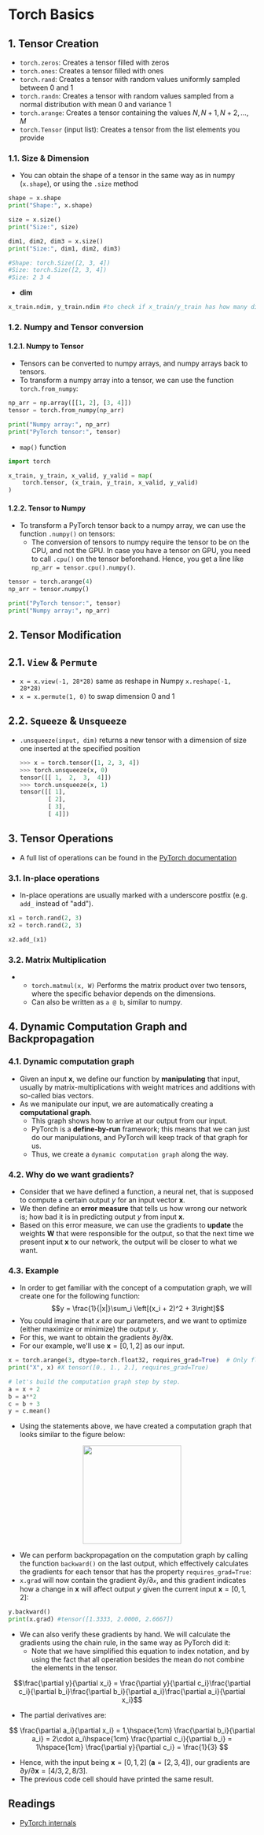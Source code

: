 # Torch Basics

## 1. Tensor Creation
* `torch.zeros`: Creates a tensor filled with zeros
* `torch.ones`: Creates a tensor filled with ones
* `torch.rand`: Creates a tensor with random values uniformly sampled between 0 and 1
* `torch.randn`: Creates a tensor with random values sampled from a normal distribution with mean 0 and variance 1
* `torch.arange`: Creates a tensor containing the values $N,N+1,N+2,...,M$
* `torch.Tensor` (input list): Creates a tensor from the list elements you provide
### 1.1. Size & Dimension
- You can obtain the shape of a tensor in the same way as in numpy (`x.shape`), or using the `.size` method

```Python
shape = x.shape
print("Shape:", x.shape)

size = x.size()
print("Size:", size)

dim1, dim2, dim3 = x.size()
print("Size:", dim1, dim2, dim3)

#Shape: torch.Size([2, 3, 4])
#Size: torch.Size([2, 3, 4])
#Size: 2 3 4
```
- **dim**
```Python
x_train.ndim, y_train.ndim #to check if x_train/y_train has how many dimensions
```
### 1.2. Numpy and Tensor conversion
#### 1.2.1. Numpy to Tensor
- Tensors can be converted to numpy arrays, and numpy arrays back to tensors.
- To transform a numpy array into a tensor, we can use the function `torch.from_numpy`:
```Python
np_arr = np.array([[1, 2], [3, 4]])
tensor = torch.from_numpy(np_arr)

print("Numpy array:", np_arr)
print("PyTorch tensor:", tensor)
```
- `map()` function
```Python
import torch

x_train, y_train, x_valid, y_valid = map(
    torch.tensor, (x_train, y_train, x_valid, y_valid)
)
```
#### 1.2.2. Tensor to Numpy
- To transform a PyTorch tensor back to a numpy array, we can use the function `.numpy()` on tensors:
  - The conversion of tensors to numpy require the tensor to be on the CPU, and not the GPU. In case you have a tensor on GPU, you need to call `.cpu()` on the tensor beforehand. Hence, you get a line like `np_arr = tensor.cpu().numpy()`. 
```Python
tensor = torch.arange(4)
np_arr = tensor.numpy()

print("PyTorch tensor:", tensor)
print("Numpy array:", np_arr)
```

## 2. Tensor Modification
## 2.1. `View` & `Permute`
- `x = x.view(-1, 28*28)` same as reshape in Numpy `x.reshape(-1, 28*28)`
- `x = x.permute(1, 0)`  to swap dimension 0 and 1
## 2.2. `Squeeze` & `Unsqueeze`
- `.unsqueeze(input, dim)` returns a new tensor with a dimension of size one inserted at the specified position

  ```Python
  >>> x = torch.tensor([1, 2, 3, 4])
  >>> torch.unsqueeze(x, 0)
  tensor([[ 1,  2,  3,  4]])
  >>> torch.unsqueeze(x, 1)
  tensor([[ 1],
          [ 2],
          [ 3],
          [ 4]])
  ```
## 3. Tensor Operations
- A full list of operations can be found in the [PyTorch documentation](https://pytorch.org/docs/stable/tensors.html#)
### 3.1. In-place operations
- In-place operations are usually marked with a underscore postfix (e.g. `add_` instead of "add").

```Python
x1 = torch.rand(2, 3)
x2 = torch.rand(2, 3)

x2.add_(x1)
```

### 3.2. Matrix Multiplication
- * `torch.matmul(x, W)` Performs the matrix product over two tensors, where the specific behavior depends on the dimensions.
  - Can also be written as `a @ b`, similar to numpy.

## 4. Dynamic Computation Graph and Backpropagation
### 4.1. Dynamic computation graph 
- Given an input $\mathbf{x}$, we define our function by **manipulating** that input, usually by matrix-multiplications with weight matrices and additions with so-called bias vectors.
- As we manipulate our input, we are automatically creating a **computational graph**.
  - This graph shows how to arrive at our output from our input.
  - PyTorch is a **define-by-run** framework; this means that we can just do our manipulations, and PyTorch will keep track of that graph for us.
  - Thus, we create a `dynamic computation graph` along the way.

### 4.2. Why do we want gradients?
- Consider that we have defined a function, a neural net, that is supposed to compute a certain output $y$ for an input vector $\mathbf{x}$.
- We then define an **error measure** that tells us how wrong our network is; how bad it is in predicting output $y$ from input $\mathbf{x}$.
- Based on this error measure, we can use the gradients to **update** the weights $\mathbf{W}$ that were responsible for the output, so that the next time we present input $\mathbf{x}$ to our network, the output will be closer to what we want.

### 4.3. Example
- In order to get familiar with the concept of a computation graph, we will create one for the following function:
$$y = \frac{1}{|x|}\sum_i \left[(x_i + 2)^2 + 3\right]$$
- You could imagine that $x$ are our parameters, and we want to optimize (either maximize or minimize) the output $y$.
- For this, we want to obtain the gradients $\partial y / \partial \mathbf{x}$.
- For our example, we'll use $\mathbf{x}=[0,1,2]$ as our input.

```Python
x = torch.arange(3, dtype=torch.float32, requires_grad=True)  # Only float tensors can have gradients
print("X", x) #X tensor([0., 1., 2.], requires_grad=True)

# let's build the computation graph step by step. 
a = x + 2
b = a**2
c = b + 3
y = c.mean()
```
- Using the statements above, we have created a computation graph that looks similar to the figure below:
<p align="center"><img src="https://github.com/PyTorchLightning/lightning-tutorials/raw/main/course_UvA-DL/01-introduction-to-pytorch/pytorch_computation_graph.svg" width="200px"></p>

- We can perform backpropagation on the computation graph by calling the function `backward()` on the last output, which effectively calculates the gradients for each tensor that has the property `requires_grad=True`:
- `x.grad` will now contain the gradient $\partial y/ \partial \mathcal{x}$, and this gradient indicates how a change in $\mathbf{x}$ will affect output $y$ given the current input $\mathbf{x}=[0,1,2]$:
```Python
y.backward()
print(x.grad) #tensor([1.3333, 2.0000, 2.6667])
```

- We can also verify these gradients by hand. We will calculate the gradients using the chain rule, in the same way as PyTorch did it:
  - Note that we have simplified this equation to index notation, and by using the fact that all operation besides the mean do not combine the elements in the tensor.
  
$$\frac{\partial y}{\partial x_i} = \frac{\partial y}{\partial c_i}\frac{\partial c_i}{\partial b_i}\frac{\partial b_i}{\partial a_i}\frac{\partial a_i}{\partial x_i}$$

- The partial derivatives are:

$$
\frac{\partial a_i}{\partial x_i} = 1,\hspace{1cm}
\frac{\partial b_i}{\partial a_i} = 2\cdot a_i\hspace{1cm}
\frac{\partial c_i}{\partial b_i} = 1\hspace{1cm}
\frac{\partial y}{\partial c_i} = \frac{1}{3}
$$

- Hence, with the input being $\mathbf{x}=[0,1,2]$ ($\mathbf{a}=[2,3,4]$), our gradients are $\partial y/\partial \mathbf{x}=[4/3,2,8/3]$.
- The previous code cell should have printed the same result.

## Readings
- [PyTorch internals](https://safe.menlosecurity.com/http://blog.ezyang.com/2019/05/pytorch-internals/)
